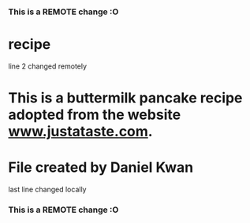 ### This is a REMOTE change :O
# recipe
line 2 changed remotely
# This is a buttermilk pancake recipe adopted from the website www.justataste.com.  
# File created by Daniel Kwan
last line changed locally
### This is a REMOTE change :O
